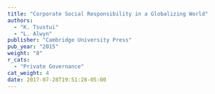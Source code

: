 ```yaml
---
title: "Corporate Social Responsibility in a Globalizing World"
authors:
  - "K. Tsustui"
  - "L. Alwyn"
publisher: "Cambridge University Press"
pub_year: "2015"
weight: "8"
r_cats:
  - "Private Governance"
cat_weight: 4
date: 2017-07-28T19:51:28-05:00
---
```

